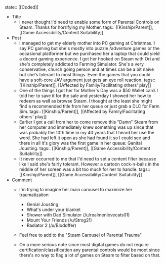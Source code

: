 state:: [[Coded]]

- Title
	- I never thought I'd need to enable some form of Parental Controls on Steam. Thanks for horrifying my Mother.
	  tags:: [[Kinship/Parent]], [[Game Accessibility/Content Suitability]]
- Post
	- I managed to get my elderly mother into PC gaming at Christmas. I say PC gaming but she's mostly into puzzle /adventure games or the occasional platformer but we purchased her a laptop that could yield a decent gaming experience. I got her hooked on Steam with Ori and she's completely addicted to Farming Simulator. She's a very conservative, church going person and at times can be a bit naive but she's tolerant to most things. Even the games that you could have a soft-core JAV argument just gets an eye roll reaction.
	  tags:: [[Kinship/Parent]], [[Affected by Family/Facilitating others' play]]
	- One of the things I got her for Mother's Day was a $50 Wallet card. I told her to save it for the sale and yesterday I showed her how to redeem as well as browse Steam. I thought at the least she might find a recommended title from her queue or just grab a DLC for Farm Sim.
	  tags:: [[Kinship/Parent]], [[Affected by Family/Facilitating others' play]]
	- Earlier I got a call from her to come remove this "Damn" Steam from her computer and immediately knew something was up since that was probably the 10th time in my 40 years that I heard her use the word. She had left it open as she had found it so I could see and there in all it's glory was the first game in her queue: Genital Jousting.
	  tags:: [[Kinship/Parent]], [[Game Accessibility/Content Suitability]]
	- It never occurred to me that I'd need to set a content filter because like I said she's fairly tolerant. However a cartoon cock-n-balls in the middle of her screen was a bit too much for her to handle.
	  tags:: [[Kinship/Parent]], [[Game Accessibility/Content Suitability]]
- Comment
	- I'm trying to imagine her main carousel to maximize her traumatization
	  
	  * Genial Jousting
	  * What's under your blanket
	  * Shower with Dad Simulator (/u/realmenlovecats01)
	  * Mount Your Friends (/u/Strog21)
	  * Radiator 2 (/u/Blodoffer)
	- Feel free to add to the "Steam Carousel of Parental Trauma"
	- On a more serious note since most digital games do not require certification/classification any parental controls would be moot since there's no way to flag a lot of games on Steam to filter based on that.
